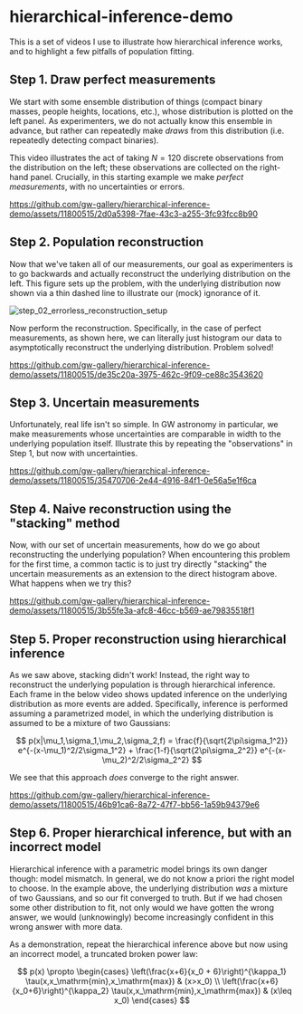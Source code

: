 # hierarchical-inference-demo

This is a set of videos I use to illustrate how hierarchical inference works, and to highlight a few pitfalls of population fitting.

## Step 1. Draw perfect measurements

We start with some ensemble distribution of things (compact binary masses, people heights, locations, etc.), whose distribution is plotted on the left panel.
As experimenters, we do not actually know this ensemble in advance, but rather can repeatedly make *draws* from this distribution (i.e. repeatedly detecting compact binaries).

This video illustrates the act of taking $N=120$ discrete observations from the distribution on the left; these observations are collected on the right-hand panel.
Crucially, in this starting example we make *perfect measurements*, with no uncertainties or errors.

https://github.com/gw-gallery/hierarchical-inference-demo/assets/11800515/2d0a5398-7fae-43c3-a255-3fc93fcc8b90

## Step 2. Population reconstruction

Now that we've taken all of our measurements, our goal as experimenters is to go backwards and actually reconstruct the underlying distribution on the left.
This figure sets up the problem, with the underlying distribution now shown via a thin dashed line to illustrate our (mock) ignorance of it.

![step_02_errorless_reconstruction_setup](https://github.com/gw-gallery/hierarchical-inference-demo/assets/11800515/b2fb4fd1-9553-4672-be6b-9f0ce7576222)

Now perform the reconstruction.
Specifically, in the case of perfect measurements, as shown here, we can literally just histogram our data to asymptotically reconstruct the underlying distribution.
Problem solved!

https://github.com/gw-gallery/hierarchical-inference-demo/assets/11800515/de35c20a-3975-462c-9f09-ce88c3543620

## Step 3. Uncertain measurements

Unfortunately, real life isn't so simple.
In GW astronomy in particular, we make measurements whose uncertainties are comparable in width to the underlying population itself.
Illustrate this by repeating the "observations" in Step 1, but now with uncertainties.

https://github.com/gw-gallery/hierarchical-inference-demo/assets/11800515/35470706-2e44-4916-84f1-0e56a5e1f6ca

## Step 4. Naive reconstruction using the "stacking" method

Now, with our set of uncertain measurements, how do we go about reconstructing the underlying population?
When encountering this problem for the first time, a common tactic is to just try directly "stacking" the uncertain measurements as an extension to the direct histogram above.
What happens when we try this?

https://github.com/gw-gallery/hierarchical-inference-demo/assets/11800515/3b55fe3a-afc8-46cc-b569-ae79835518f1

## Step 5. Proper reconstruction using hierarchical inference

As we saw above, stacking didn't work!
Instead, the right way to reconstruct the underlying population is through hierarchical inference.
Each frame in the below video shows updated inference on the underlying distribution as more events are added.
Specifically, inference is performed assuming a parametrized model, in which the underlying distribution is assumed to be a mixture of two Gaussians:

$$
p(x|\mu_1,\sigma_1,\mu_2,\sigma_2,f) = \frac{f}{\sqrt{2\pi\sigma_1^2}} e^{-(x-\mu_1)^2/2\sigma_1^2} + \frac{1-f}{\sqrt{2\pi\sigma_2^2}} e^{-(x-\mu_2)^2/2\sigma_2^2}
$$

We see that this approach *does* converge to the right answer.

https://github.com/gw-gallery/hierarchical-inference-demo/assets/11800515/46b91ca6-8a72-47f7-bb56-1a59b94379e6

## Step 6. Proper hierarchical inference, but with an incorrect model

Hierarchical inference with a parametric model brings its own danger though: model mismatch.
In general, we do not know a priori the right model to choose.
In the example above, the underlying distribution *was* a mixture of two Gaussians, and so our fit converged to truth.
But if we had chosen some other distribution to fit, not only would we have gotten the wrong answer, we would (unknowingly) become increasingly confident in this wrong answer with more data.

As a demonstration, repeat the hierarchical inference above but now using an incorrect model, a truncated broken power law:

$$
p(x) \propto
  \begin{cases}
  \left(\frac{x+6}{x_0 + 6}\right)^{\kappa_1} \tau(x,x_\mathrm{min},x_\mathrm{max})  & (x>x_0) \\
  \left(\frac{x+6}{x_0+6}\right)^{\kappa_2} \tau(x,x_\mathrm{min},x_\mathrm{max}) & (x\leq x_0)
  \end{cases}
$$





